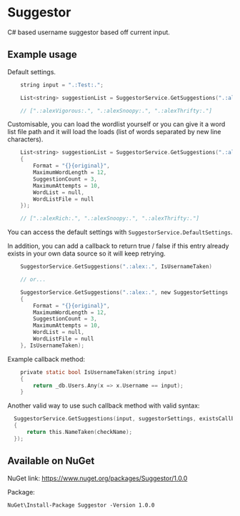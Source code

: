 # Suggestor
C# based username suggestor based off current input.

## Example usage

Default settings.

```c
    string input = ".:Test:.";

    List<string> suggestionList = SuggestorService.GetSuggestions(".:alex:.");

    // [".:alexVigorous:.", ".:alexSnoopy:.", ".:alexThrifty:."]
```

Customisable, you can load the wordlist yourself or you can give it a word list file path and it will load the loads (list of words separated by new line characters).

```c
    List<string> suggestionList = SuggestorService.GetSuggestions(".:alex:.", new SuggestorSettings
    {
        Format = "{}{original}",
        MaximumWordLength = 12,
        SuggestionCount = 3,
        MaximumAttempts = 10,
        WordList = null,
        WordListFile = null
    });

    // [".:alexRich:.", ".:alexSnoopy:.", ".:alexThrifty:."]
```

You can access the default settings with ``SuggestorService.DefaultSettings``.

In addition, you can add a callback to return true / false if this entry already exists in your own data source so it will keep retrying.

```c
    SuggestorService.GetSuggestions(".:alex:.", IsUsernameTaken)

    // or...

    SuggestorService.GetSuggestions(".:alex:.", new SuggestorSettings
    {
        Format = "{}{original}",
        MaximumWordLength = 12,
        SuggestionCount = 3,
        MaximumAttempts = 10,
        WordList = null,
        WordListFile = null
    }, IsUsernameTaken);
```

Example callback method:

```c
    private static bool IsUsernameTaken(string input)
    {
        return _db.Users.Any(x => x.Username == input);
    }
```

Another valid way to use such callback method with valid syntax:

```c
  SuggestorService.GetSuggestions(input, suggestorSettings, existsCallback: (checkName) =>
  {
      return this.NameTaken(checkName);
  });
```

## Available on NuGet

NuGet link: https://www.nuget.org/packages/Suggestor/1.0.0

Package: 

```
NuGet\Install-Package Suggestor -Version 1.0.0
```
